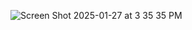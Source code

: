 ![Screen Shot 2025-01-27 at 3 35 35 PM](https://github.com/user-attachments/assets/51c85a84-c01f-451a-be97-f147d998a8d8)
